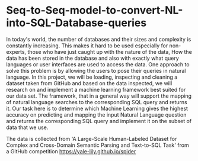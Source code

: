 # Seq-to-Seq-model-to-convert-NL-into-SQL-Database-queries

In today's world, the number of databases and their sizes and complexity is constantly increasing. This makes it hard to be used especially for non-experts, those who have just caught up with the nature of the data, How the data has been stored in the database and also with exactly what query languages or user interfaces are used to access the data. One approach to solve this problem is by allowing the users to pose their queries in natural language. In this project, we will be loading, inspecting and cleaning a dataset taken from GitHub and based on the data inspected, we will research on and implement a machine learning framework best suited for our data set. The framework, that in a general way will support the mapping of natural language searches to the corresponding SQL query and returns it. Our task here is to determine which Machine Learning gives the highest accuracy on predicting and mapping the input Natural Language question and returns the corresponding SQL query and implement it on the subset of data that we use.

The data is collected from 'A Large-Scale Human-Labeled Dataset for Complex and Cross-Domain Semantic Parsing and Text-to-SQL Task' from a GitHub competition https://yale-lily.github.io/spider
